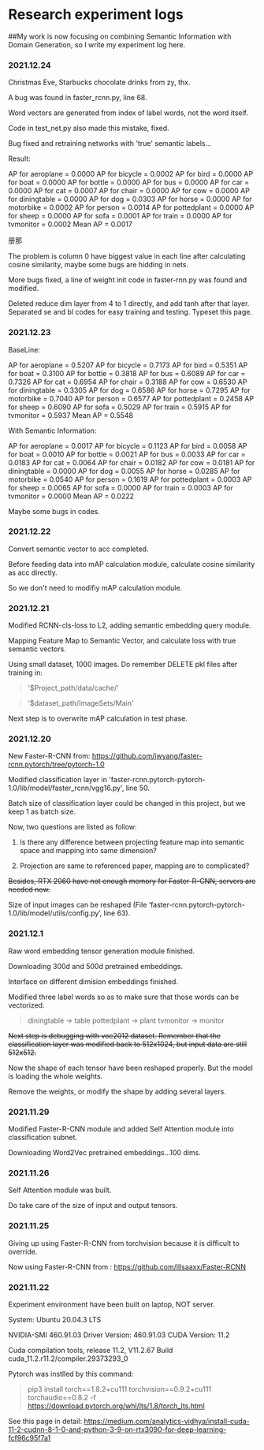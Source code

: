 # Research experiment logs

##My work is now focusing on combining Semantic Information with Domain Generation, so I write my experiment log here. 

### 2021.12.24

Christmas Eve, Starbucks chocolate drinks from zy, thx.

A bug was found in faster_rcnn.py, line 68.

Word vectors are generated from index of label words, not the word itself.

Code in test_net.py also made this mistake, fixed.

Bug fixed and retraining networks with 'true' semantic labels...

Result:

AP for aeroplane = 0.0000
AP for bicycle = 0.0002
AP for bird = 0.0000
AP for boat = 0.0000
AP for bottle = 0.0000
AP for bus = 0.0000
AP for car = 0.0000
AP for cat = 0.0007
AP for chair = 0.0000
AP for cow = 0.0000
AP for diningtable = 0.0000
AP for dog = 0.0303
AP for horse = 0.0000
AP for motorbike = 0.0002
AP for person = 0.0014
AP for pottedplant = 0.0000
AP for sheep = 0.0000
AP for sofa = 0.0001
AP for train = 0.0000
AP for tvmonitor = 0.0002
Mean AP = 0.0017

册那

The problem is column 0 have biggest value in each line after calculating cosine similarity, maybe some bugs are hidding in nets.

More bugs fixed, a line of weight init code in faster-rnn.py was found and modified.

Deleted reduce dim layer from 4 to 1 directly, and add tanh after that layer.
Separated se and bl codes for easy training and testing.
Typeset this page.

### 2021.12.23

BaseLine:

AP for aeroplane = 0.5207
AP for bicycle = 0.7173
AP for bird = 0.5351
AP for boat = 0.3100
AP for bottle = 0.3818
AP for bus = 0.6089
AP for car = 0.7326
AP for cat = 0.6954
AP for chair = 0.3188
AP for cow = 0.6530
AP for diningtable = 0.3305
AP for dog = 0.6586
AP for horse = 0.7295
AP for motorbike = 0.7040
AP for person = 0.6577
AP for pottedplant = 0.2458
AP for sheep = 0.6090
AP for sofa = 0.5029
AP for train = 0.5915
AP for tvmonitor = 0.5937
Mean AP = 0.5548

With Semantic Information:

AP for aeroplane = 0.0017
AP for bicycle = 0.1123
AP for bird = 0.0058
AP for boat = 0.0010
AP for bottle = 0.0021
AP for bus = 0.0033
AP for car = 0.0183
AP for cat = 0.0064
AP for chair = 0.0182
AP for cow = 0.0181
AP for diningtable = 0.0000
AP for dog = 0.0055
AP for horse = 0.0285
AP for motorbike = 0.0540
AP for person = 0.1619
AP for pottedplant = 0.0003
AP for sheep = 0.0065
AP for sofa = 0.0000
AP for train = 0.0003
AP for tvmonitor = 0.0000
Mean AP = 0.0222

Maybe some bugs in codes.

### 2021.12.22

Convert semantic vector to acc completed.

Before feeding data into mAP calculation module, calculate cosine similarity as acc directly.

So we don't need to modifiy mAP calculation module.

### 2021.12.21

Modified RCNN-cls-loss to L2, adding semantic embedding query module.

Mapping Feature Map to Semantic Vector, and calculate loss with true semantic vectors.

Using small dataset, 1000 images. Do remember DELETE pkl files after training in:

>'$Project_path/data/cache/'

>'$dataset_path/ImageSets/Main'

Next step is to overwrite mAP calculation in test phase.

### 2021.12.20

New Faster-R-CNN from: https://github.com/jwyang/faster-rcnn.pytorch/tree/pytorch-1.0

Modified classification layer in 'faster-rcnn.pytorch-pytorch-1.0/lib/model/faster_rcnn/vgg16.py', line 50.

Batch size of classification layer could be changed in this project, but we keep 1 as batch size.

Now, two questions are listed as follow:

1. Is there any difference between projecting feature map into semantic space and mapping into same dimension?

2. Projection are same to referenced paper, mapping are to complicated?

~~Besides, RTX 2060 have not enough memory for Faster-R-CNN, servers are needed now.~~

Size of input images can be reshaped (File ‘faster-rcnn.pytorch-pytorch-1.0/lib/model/utils/config.py’, line 63).


### 2021.12.1

Raw word embedding tensor generation module finished.

Downloading 300d and 500d pretrained embeddings.

Interface on different dimision embeddings finished.

Modified three label words so as to make sure that those words can be vectorized.

>diningtable -> table
>pottedplant -> plant
>tvmonitor -> monitor

~~Next step is debugging with voc2012 dataset. Remember that the classification layer was modified back to 512x1024, but input data are still 512x512.~~

Now the shape of each tensor have been reshaped properly. But the model is loading the whole weights.

Remove the weights, or modify the shape by adding several layers.


### 2021.11.29

Modified Faster-R-CNN module and added Self Attention module into classification subnet.

Downloading Word2Vec pretrained embeddings...100 dims.

### 2021.11.26

Self Attention module was built.

Do take care of the size of input and output tensors.


### 2021.11.25

Giving up using Faster-R-CNN from torchvision because it is difficult to override.

Now using Faster-R-CNN from : https://github.com/lllsaaxx/Faster-RCNN

### 2021.11.22

Experiment environment have been built on laptop, NOT server.

System: Ubuntu 20.04.3 LTS

NVIDIA-SMI 460.91.03    Driver Version: 460.91.03    CUDA Version: 11.2

Cuda compilation tools, release 11.2, V11.2.67   Build cuda_11.2.r11.2/compiler.29373293_0

Pytorch was instlled by this command:
>pip3 install torch==1.8.2+cu111 torchvision==0.9.2+cu111 torchaudio==0.8.2 -f https://download.pytorch.org/whl/lts/1.8/torch_lts.html

See this page in detail: https://medium.com/analytics-vidhya/install-cuda-11-2-cudnn-8-1-0-and-python-3-9-on-rtx3090-for-deep-learning-fcf96c95f7a1

